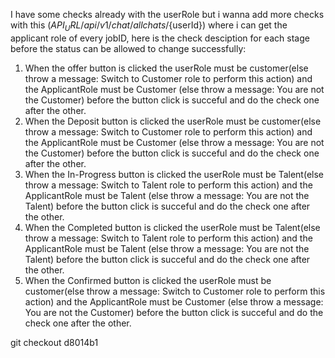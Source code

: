 I have some checks already with the userRole but i wanna add more checks with this (${API_URL}/api/v1/chat/allchats/${userId}) where i can get the applicant role of every jobID, here is the check desciption for each stage before the status can be allowed to change successfully:

1. When the offer button is clicked the userRole must be customer(else throw a message: Switch to Customer role to perform this action) and the ApplicantRole must be Customer (else throw a message: You are not the Customer) before the button click is succeful and do the check one after the other.
2. When the Deposit button is clicked the userRole must be customer(else throw a message: Switch to Customer role to perform this action) and the ApplicantRole must be Customer (else throw a message: You are not the Customer) before the button click is succeful and do the check one after the other.
3. When the In-Progress button is clicked the userRole must be Talent(else throw a message: Switch to Talent role to perform this action) and the ApplicantRole must be Talent (else throw a message: You are not the Talent) before the button click is succeful and do the check one after the other.
4. When the Completed button is clicked the userRole must be Talent(else throw a message: Switch to Talent role to perform this action) and the ApplicantRole must be Talent (else throw a message: You are not the Talent) before the button click is succeful and do the check one after the other.
5. When the Confirmed button is clicked the userRole must be customer(else throw a message: Switch to Customer role to perform this action) and the ApplicantRole must be Customer (else throw a message: You are not the Customer) before the button click is succeful and do the check one after the other.

git checkout d8014b1
